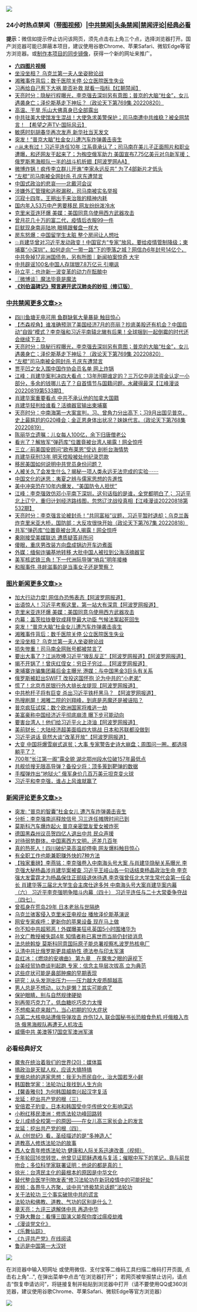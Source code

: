 ![](https://raw.githubusercontent.com/jsvpn/jsproxy/dev/64photo/fqnews-qr.jpg)

<div id="tt">
<h3>24小时热点禁闻（<a href="https://aaa.v2dns.tk/?QAjUl=BgRp5UNKRn&T5Vk=fPVH&Q59Ab=WxGE" target="_blank">带图视频</a>）|<a href="#%E4%B8%AD%E5%85%B1%E7%A6%81%E9%97%BB%E6%9B%B4%E5%A4%9A%E6%96%87%E7%AB%A0">中共禁闻</a>|<a href="#%E5%9B%BE%E7%89%87%E6%96%B0%E9%97%BB%E6%9B%B4%E5%A4%9A%E6%96%87%E7%AB%A0">头条禁闻</a>|<a href="#%E6%96%B0%E9%97%BB%E8%AF%84%E8%AE%BA%E6%9B%B4%E5%A4%9A%E6%96%87%E7%AB%A0">禁闻评论|<a href="#%E5%BF%85%E7%9C%8B%E7%BB%8F%E5%85%B8%E5%A5%BD%E6%96%87">经典必看</a></h3>
<div><b>提示：</b>微信如提示停止访问该网页，须先点击右上角三个点，选择浏览器打开。国产浏览器可能已屏蔽本项目，建议使用谷歌Chrome、苹果Safari、微软Edge等官方浏览器。或<a href="%E5%88%B6%E4%BD%9Cgit%E7%A6%81%E9%97%BB%E9%95%9C%E5%83%8F.md">制作本项目的同步镜像</a>，获得一个新的网址来推广。</div>
<ul>
<li><b><a href="http://d2.v2rss.gq/64.mp4" target="_blank">六四图片视频</a></b></li>
<li><a href="/topimagenews/20220821/1774319.md">坐没坐相？ 乌克兰第一夫人坐姿掀论战</a></li>
<li><a href="/topimagenews/20220821/1774347.md">湘雅事件背后：数千医院关停 公立医院医生失业</a></li>
<li><a href="/bannedvideo/20220821/1774285.md">习再给自己惹下大祸  能否补救 就看一指标【红朝禁闻】</a></li>
<li><a href="/cbnews/20220821/1774403.md">天亮时分：隐秘行程曝光，李克强去深圳另有意图；普京的大脑“杜金”，女儿遇袭身亡；泽伦斯基走下神坛？（政论天下第769集 20220820）</a></li>
<li><a href="/cnnews/20220821/1774456.md">高温、干旱 乐山大佛真身已全部露出</a></li>
<li><a href="/bannedvideo/20220821/1774461.md">中共驻美大使馆发生混战！大使急求美警保护；司马南遭中共维稳？被全网禁言！ 【希望之声TV-国际风云】</a></li>
<li><a href="/finance/20220821/1774462.md">敏感时刻胡春华再次发声 新华社当天发文</a></li>
<li><a href="/topimagenews/20220821/1774436.md">突发！“普京大脑”杜金女儿遭汽车炸弹袭击丧生</a></li>
<li><a href="/bannedvideo/20220821/1774342.md">🔥从未有过！习近平连任10年 江系竟承认了；司马南在美儿子正面照片和职业遭曝，和还网友干起来了；为掏空俄军助力 美国宣布7.75亿美元对乌新军援； 俄罗斯黑海舰队一半的战斗机折翅【阿波罗网AA】</a></li>
<li><a href="/cnnews/20220821/1774522.md">微博炸锅！疯传李立群儿开谯“李家永远反共” 为了4部新片才低头</a></li>
<li><a href="/cbnews/20220821/1774383.md">“左棍”司马南被全网封杀 孔庆东遭禁言</a></li>
<li><a href="/baitai/20220821/1774452.md">中国式政治的悲哀——北戴河会议</a></li>
<li><a href="/cnnews/20220821/1774304.md">涉嫌外汇管理和逃税漏税，司马南被实名举报</a></li>
<li><a href="/baitai/20220821/1774318.md">沉寂十四年，王朔出手来治我的精神内耗</a></li>
<li><a href="/cnnews/20220821/1774377.md">国内年入53万中产男要移民 网友纷纷泼冷水</a></li>
<li><a href="/topimagenews/20220821/1774526.md">克里米亚连环爆 美媒：美国同意乌使用西方武器攻击</a></li>
<li><a href="/cnnews/20220821/1774539.md">曾月花几十万的富二代，疫情后衣服99一件</a></li>
<li><a href="/worldnews/20220821/1774282.md">巨鱿现身南非陆地 眼睛跟餐盘一样大</a></li>
<li><a href="/cnnews/20220821/1774336.md">房东怒爆：中国留学生太脏 整个房间让人想吐</a></li>
<li><a href="/bannedvideo/20220821/1774489.md">💥肖建华曾对习近平发动政变！中国官方“专家”放风，要给疫情管制降级；柬埔寨“小深圳”，如何走向“一带一路”下的堕落之城？网信办6年封号14亿个，中共免掉17非洲国债务，另有所图｜新闻拍案惊奇 大宇</a></li>
<li><a href="/comments/20220821/1774479.md">中共辟谣100名中国人存瑞银7.8万亿元 引嘲讽</a></li>
<li><a href="/baitai/20220821/1774511.md">孙立平：也许新一波变革的动力在酝酿中</a></li>
<li><a href="/ssgc/20220821/1774401.md">〖微博谈〗魔法毕竟是魔法</a></li>
<li><b><a href="/comments/20200207/1272816.md" target="_blank">《刘伯温碑记》预言避开武汉肺炎的妙招（修订版）</a></b></li>
</ul>
</div>

<div class="catlist">
<h3><a href="/cbnews/" target="_blank">中共禁闻</a><span><a href="/cbnews/" target="_blank" rel="nofollow">更多文章>></a></span></h3>
<ul>
<li><a href="/cbnews/20220821/1774454.md" target="_blank">四川鱼塘无电可用 鱼群缺氧大量暴毙 触目惊心</a></li>
<li><a href="/comments/20220821/1774420.md" target="_blank">【杰森视角】谁准确预测了美国经济7月的亮丽？抄底美股还有机会？中国启动“自毁”模式？李克强和习近平南辕北辙有后果！全球捆到一起倒霉的时代还会继续下去？</a></li>
<li><a href="/cbnews/20220821/1774403.md" target="_blank">天亮时分：隐秘行程曝光，李克强去深圳另有意图；普京的大脑“杜金”，女儿遇袭身亡；泽伦斯基走下神坛？（政论天下第769集 20220820）</a></li>
<li><a href="/cbnews/20220821/1774383.md" target="_blank">“左棍”司马南被全网封杀 孔庆东遭禁言</a></li>
<li><a href="/cbnews/20220820/1774109.md" target="_blank">贾平凹之女入围中国作协会员名单 网上炸锅</a></li>
<li><a href="/cbnews/20220820/1774099.md" target="_blank">江峰：肖建华案判决四大看点：13年刑期谁定的？三万亿中非法资金认定一小部分，多余的钱哪儿去了？自首情节与国籍问题，水藏得最深【江峰漫谈20220819第533期】</a></li>
<li><a href="/cbnews/20220820/1774051.md" target="_blank">肖建华案重要看点 中共不承认他的加拿大国籍</a></li>
<li><a href="/cbnews/20220820/1774048.md" target="_blank">肖建华轻判给谁看？活摘器官输出柬埔寨</a></li>
<li><a href="/cbnews/20220820/1773993.md" target="_blank">天亮时分：中南海第一大案宣判，习、曾角力分出高下；习9月出国见普京，史上最尴尬的G20峰会；金正恩身体出状况？妹妹代言。（政论天下第768集 20220819）</a></li>
<li><a href="/cbnews/20220819/1773831.md" target="_blank">陈丽华立遗嘱：儿女每人100亿，余下归唐僧老公</a></li>
<li><a href="/cbnews/20220819/1773795.md" target="_blank">看光了？解放军“弹药库”位置竟被台湾人揭露！网全惊呼</a></li>
<li><a href="/cbnews/20220819/1773794.md" target="_blank">三立／前美国安顾问“欧布莱恩”受访 剖析台海情势</a></li>
<li><a href="/cbnews/20220819/1773772.md" target="_blank">肖建华获刑13年 明天控股被处创纪录罚款</a></li>
<li><a href="/comments/20220819/1773759.md" target="_blank">移民美国如何说明中共党员身份问题？</a></li>
<li><a href="/comments/20220819/1773751.md" target="_blank">人被关久了会发生什么？揭秘一项人类永远无法完成的实验⋯⋯</a></li>
<li><a href="/comments/20220819/1773621.md" target="_blank">中国文化的迷思：夷夏之辨与儒家思想的先進性</a></li>
<li><a href="/cbnews/20220819/1773622.md" target="_blank">美中冲突恐在10年内爆发，“美国防令人担忧”</a></li>
<li><a href="/cbnews/20220819/1773612.md" target="_blank">江峰：李克强效仿邓小平南下深圳，这句话指的是谁，全党都明白了； 习近平北上辽宁，重归计划经济路线图，忽悠辽沈战役真相【江峰漫谈20220818第532期】</a></li>
<li><a href="/cbnews/20220819/1773533.md" target="_blank">天亮时分：李克强言论被封杀！“共同富裕”议题，习近平暂时退却；乌克兰轰炸克里米亚大桥，国防部：大反攻很快开始（政论天下第767集 20220818）</a></li>
<li><a href="/cbnews/20220819/1773493.md" target="_blank">共军“弹药库”位置竟被台湾人揭露！网全惊呼</a></li>
<li><a href="/cbnews/20220819/1773475.md" target="_blank">秦刚接受美媒联访 遭质疑答非所问</a></li>
<li><a href="/cbnews/20220819/1773432.md" target="_blank">傻眼，重庆男改装方向盘成锅边开车边煮面</a></li>
<li><a href="/cbnews/20220818/1772374.md" target="_blank">外媒：缅甸诈骗基地转移 大批中国人被拉到公海活摘器官</a></li>
<li><a href="/cbnews/20220818/1773315.md" target="_blank">美军核武铁三角！下一代洲际导弹“哨兵”明年接棒</a></li>
<li><a href="/cbnews/20220818/1773307.md" target="_blank">和服事件 寻衅滋事的是当事女子还是警察？</a></li>

</ul>
</div>
<div class="catlist">
<h3><a href="/topimagenews/" target="_blank">图片新闻</a><span><a href="/topimagenews/" target="_blank" rel="nofollow">更多文章>></a></span></h3>
<ul>
<li><a href="/topimagenews/20220821/1774608.md" target="_blank">加大行动力度! 网信办恐怖表态【阿波罗网报道】</a></li>
<li><a href="/topimagenews/20220821/1774607.md" target="_blank">出语惊人！习近平考察这里，第一站大有深意【阿波罗网报道】</a></li>
<li><a href="/topimagenews/20220821/1774526.md" target="_blank">克里米亚连环爆 美媒：美国同意乌使用西方武器攻击</a></li>
<li><a href="/topimagenews/20220821/1774469.md" target="_blank">内幕：盖茨拉拢曼钦成拜登最大功臣 气候法案起死回生</a></li>
<li><a href="/topimagenews/20220821/1774436.md" target="_blank">突发！“普京大脑”杜金女儿遭汽车炸弹袭击丧生</a></li>
<li><a href="/topimagenews/20220821/1774347.md" target="_blank">湘雅事件背后：数千医院关停 公立医院医生失业</a></li>
<li><a href="/topimagenews/20220821/1774319.md" target="_blank">坐没坐相？ 乌克兰第一夫人坐姿掀论战</a></li>
<li><a href="/topimagenews/20220821/1774274.md" target="_blank">损失惨重！司马南全网账号都被禁言了</a></li>
<li><a href="/topimagenews/20220820/1774237.md" target="_blank">要出大事了？江派吹捧习近平“拨乱反正”【阿波罗网报道】【阿波罗网报道】</a></li>
<li><a href="/topimagenews/20220820/1774236.md" target="_blank">揭不开锅了！曾庆红侄女：穷日子穷过&#8230;【阿波罗网报道】</a></li>
<li><a href="/topimagenews/20220820/1774178.md" target="_blank">柬埔寨诈骗集团幕后金主曝光 港媒：与中国黑金3巨头有关系</a></li>
<li><a href="/topimagenews/20220820/1774164.md" target="_blank">俄罗斯被赶出SWIFT 改投这国怀抱 沦为中共的“小老弟”</a></li>
<li><a href="/topimagenews/20220820/1774123.md" target="_blank">慌了！北京市民银行外大排长龙提现【阿波罗网报道】</a></li>
<li><a href="/topimagenews/20220820/1774108.md" target="_blank">中共枪杆子将有巨变 杀出习近平铁杆黑马？ 【阿波罗网报道】</a></li>
<li><a href="/topimagenews/20220820/1774050.md" target="_blank">热搜刷屏！湘雅二院的刘翔峰，到底是恶魔还是被诬陷？</a></li>
<li><a href="/topimagenews/20220820/1773984.md" target="_blank">普京疯狂试探：数个欧洲国家将难逃一劫</a></li>
<li><a href="/topimagenews/20220820/1773875.md" target="_blank">美富豪称中国经济近乎彻底崩溃 曝下步可能动向</a></li>
<li><a href="/topimagenews/20220819/1773845.md" target="_blank">要害台湾人！他们给习近平火上浇油【阿波罗网报道】</a></li>
<li><a href="/topimagenews/20220819/1773830.md" target="_blank">美前财长：大陆经济超美面临四大挑战 日本和苏联都没做到</a></li>
<li><a href="/topimagenews/20220819/1773806.md" target="_blank">习近平讲话 竟然大谈“改革开放”【阿波罗网报道】</a></li>
<li><a href="/topimagenews/20220819/1773753.md" target="_blank">大变 中国将爆雪崩式返贫；大事 专家警告史诗大崩盘；周围问一圈，都选择躺平了？</a></li>
<li><a href="/topimagenews/20220819/1773704.md" target="_blank">700年“长江第一阁”露全貌 湖北鄂州段水位破157年最低点</a></li>
<li><a href="/topimagenews/20220819/1773694.md" target="_blank">共舰侦搜无限高导弹？备役少将：顶多蒐到靶弹的数据</a></li>
<li><a href="/topimagenews/20220819/1773693.md" target="_blank">手榴弹炸出“地狱火” 俄军身价几百万美元坦克变火球</a></li>
<li><a href="/topimagenews/20220819/1773692.md" target="_blank">习近平和李克强，谁占上风谁就赢了</a></li>

</ul>
</div>
<div class="catlist">
<h3><a href="/comments/" target="_blank">新闻评论</a><span><a href="/comments/" target="_blank" rel="nofollow">更多文章>></a></span></h3>
<ul>
<li><a href="/comments/20220822/1774621.md" target="_blank">突发: “普京的智囊”杜金女儿 遭汽车炸弹袭击丧生</a></li>
<li><a href="/comments/20220822/1774614.md" target="_blank">分析：李克强南巡释放信号 习三连任摊牌时间已到</a></li>
<li><a href="/comments/20220822/1774613.md" target="_blank">莫斯科汽车爆炸起火 普京亲密盟友爱女被炸死</a></li>
<li><a href="/comments/20220822/1774612.md" target="_blank">德国黑森州议员贺四亿人退出中共 民众声援</a></li>
<li><a href="/comments/20220821/1774609.md" target="_blank">对待弱势群体，中国离西方文明，还差几百年</a></li>
<li><a href="/comments/20220821/1774604.md" target="_blank">真的热死人！四川破纪录高温却停电 网友爆料触目惊心</a></li>
<li><a href="/comments/20220821/1774596.md" target="_blank">有全职工作也能兼职赚外快的7种方法</a></li>
<li><a href="/comments/20220821/1774585.md" target="_blank">【独家重磅】李燕铭：李克强卷入中南海头号大案 与肖建华隐秘关系曝光 李克强大秘杨晶涉肖建华案被查 习近平王岐山各一句话结束杨晶政治生命 李克强大发雷霆才为杨晶保住正部级退休待遇 李克强曾任北大学生常代会第一任会长 肖建华等三届北大学生会主席仕途多舛 中南海头号大案肖建华案内幕（六） 习近平李克强明争暗斗内幕（四十） 习近平连任与二十大常委争夺战（四七）</a></li>
<li><a href="/comments/20220821/1774577.md" target="_blank">曾孤身在荒岛29年 日本老翁与世隔绝</a></li>
<li><a href="/comments/20220821/1774576.md" target="_blank">乌克兰骇客侵入克里米亚电视台 播放泽伦斯基演说</a></li>
<li><a href="/comments/20220821/1774575.md" target="_blank">网安专家疾呼：更新你的苹果设备 现在马上做</a></li>
<li><a href="/comments/20220821/1774574.md" target="_blank">你不知中共超邪恶！外媒曝美狂吼英国5小时围堵华为</a></li>
<li><a href="/comments/20220821/1774566.md" target="_blank">孙文广教授被失踪4年 知情者称已离世而当局仍封锁消息</a></li>
<li><a href="/comments/20220821/1774548.md" target="_blank">法总统斡旋 莫斯科同意国际原子能总署视察札波罗热核电厂</a></li>
<li><a href="/comments/20220821/1774543.md" target="_blank">认清中共比俄罗斯更具威胁性 德法参与印太军演</a></li>
<li><a href="/comments/20220821/1774537.md" target="_blank">袁红冰：《燃烧的安魂曲》 第九章    在魔鬼之眼的逼视下</a></li>
<li><a href="/comments/20220821/1774527.md" target="_blank">台美经贸协商谈判起跑 专家：信念主导层次拔高 立为典范</a></li>
<li><a href="/comments/20220821/1774502.md" target="_blank">这些症状可能是鼻部肿瘤的早期表现</a></li>
<li><a href="/comments/20220821/1774501.md" target="_blank">研究：从头发测出压力——压力越大皮质醇越高</a></li>
<li><a href="/comments/20220821/1774500.md" target="_blank">男人总是不想动，以为是懒？其实可能病了</a></li>
<li><a href="/comments/20220821/1774499.md" target="_blank">保护眼睛，别与自然规律硬拗</a></li>
<li><a href="/comments/20220821/1774498.md" target="_blank">别再带巧克力了，低血糖吃巧克力太慢</a></li>
<li><a href="/comments/20220821/1774497.md" target="_blank">不想痴呆症来敲门，当心初期的10大症状</a></li>
<li><a href="/comments/20220821/1774492.md" target="_blank">乌第二大核电站遭俄导弹攻击 炸伤12人 联合国秘书长恐粮食危机 吁俄粮入市场 俄黑海舰队再遭无人机攻击</a></li>
<li><a href="/comments/20220821/1774481.md" target="_blank">威慑中共 美澳等17国空军澳洲军演</a></li>

</ul>
</div>

<div class="catlist">
<h3>必看经典好文</h3>
<ul>
<li><a href="/comments/20180725/976787.md" target="_blank">魔鬼在统治着我们的世界(20)：媒体篇</a></li>
<li><a href="/comments/20200814/1379994.md" target="_blank">搞政治是天赋人权，应该大搞特搞</a></li>
<li><a href="/tculture/20171201/863884.md" target="_blank">里根总统的道家思想：我无为而民自化，治大国若烹小鲜</a></li>
<li><a href="/comments/20220418/1721061.md" target="_blank">韩国数学家：法轮功让我找到人生方向</a></li>
<li><a href="/bannedvideo/20210301/1495767.md" target="_blank">【馨香雅句】为何韩国越南兴起汉字复活</a></li>
<li><a href="/comments/20200929/1405201.md" target="_blank">龙延：挖出共产党的根（三）</a></li>
<li><a href="/comments/20220710/1756417.md" target="_blank">安倍君子豹变，日本和韩国受中华传统文化影响深远</a></li>
<li><a href="/aomi/life/20210719/1589642.md" target="_blank">小粉红移民澳洲：修炼法轮功峰回路转</a></li>
<li><a href="/comments/20210801/1597741.md" target="_blank">女儿成绩全校第一的原因——在女儿高三家长会上的发言</a></li>
<li><a href="/comments/20200930/1405812.md" target="_blank">龙延：挖出共产党的根（四）</a></li>
<li><a href="/comments/20210223/1492392.md" target="_blank">从《创世纪》看，圣经描述的是“多神造人”</a></li>
<li><a href="/comments/20200805/1375080.md" target="_blank">道教高人修炼法轮功的故事</a></li>
<li><a href="/comments/20220520/1735217.md" target="_blank">西人女青年修炼法轮功 健康和人际关系迅速改善（视频）</a></li>
<li><a href="/comments/20210827/1614424.md" target="_blank">千年轮回16世转世，他曾见证耶稣遇难与复活；催眠中写下的笔记，竟与前世吻合；多位科学家联署证明：他说的都是真的！</a></li>
<li><a href="/cbnews/20220205/1688152.md" target="_blank">徐光：台湾民主化的最根本的原因是中华文化</a></li>
<li><a href="/comments/20210720/1518906.md" target="_blank">替代整合医学刊物发表“修习法轮功在新冠疫情中的可能好处”</a></li>
<li><a href="/comments/20220514/1732752.md" target="_blank">视频：各界牛人齐聚，谈中共“终极禁忌话题”法轮功</a></li>
<li><a href="/cbnews/20200703/1354907.md" target="_blank">关于法轮功 三个事实破除中共的谎言</a></li>
<li><a href="/comments/20220329/1711172.md" target="_blank">法轮功和佛教、道教、气功的区别是什么？</a></li>
<li><a href="/comments/20131119/1029445.md" target="_blank">章天亮：九评三退解体中共 再造中华</a></li>
<li><a href="/comments/20200527/1273654.md" target="_blank">宁静大舞台：看懂三国演义能帮你度过瘟疫劫难</a></li>
<li><a href="/comments/20200521/783167.md" target="_blank">《漫谈党文化》</a></li>
<li><a href="/comments/20200527/783191.md" target="_blank">《乐舞仙踪》</a></li>
<li><a href="/bookonline/20131116/201057.md" target="_blank">《九评共产党》在线阅读</a></li>
<li><a href="/cnnews/20210213/1486568.md" target="_blank">鲁迅是中国第一大汉奸</a></li>

</ul>
</div>

![](https://raw.githubusercontent.com/jsvpn/jsproxy/dev/64photo/fqnews-qr.jpg)

在浏览器中输入短网址 或使用微信、支付宝等二维码工具扫描二维码打开页面, 点击右上角"...", 在弹出菜单中点击“在浏览器打开”； 若网页被举报禁止访问，请点击“恢复申请访问”，将链接复制并粘贴到浏览器中打开（请不要使用QQ或360浏览器，建议使用谷歌Chrome、苹果Safari、微软Edge等官方浏览器）

![](https://raw.githubusercontent.com/jsvpn/jsproxy/dev/64photo/wx.jpg)